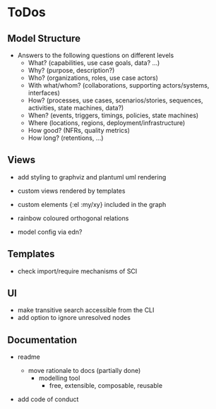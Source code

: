 # ToDos

## Model Structure
* Answers to the following questions on different levels
  * What? (capabilities, use case goals, data? ...)
  * Why? (purpose, description?)
  * Who? (organizations, roles, use case actors)
  * With what/whom? (collaborations, supporting actors/systems, interfaces)
  * How? (processes, use cases, scenarios/stories, sequences, activities, state machines, data?)
  * When? (events, triggers, timings, policies, state machines)
  * Where (locations, regions, deployment/infrastructure)
  * How good? (NFRs, quality metrics)
  * How long? (retentions, ...)

## Views
* add styling to graphviz and plantuml uml rendering

* custom views rendered by templates
* custom elements {:el :my/xy} included in the graph
* rainbow coloured orthogonal relations

* model config via edn?

## Templates
* check import/require mechanisms of SCI

## UI
* make transitive search accessible from the CLI
* add option to ignore unresolved nodes

## Documentation
* readme
  * move rationale to docs (partially done)
    * modelling tool
      * free, extensible, composable, reusable

* add code of conduct

